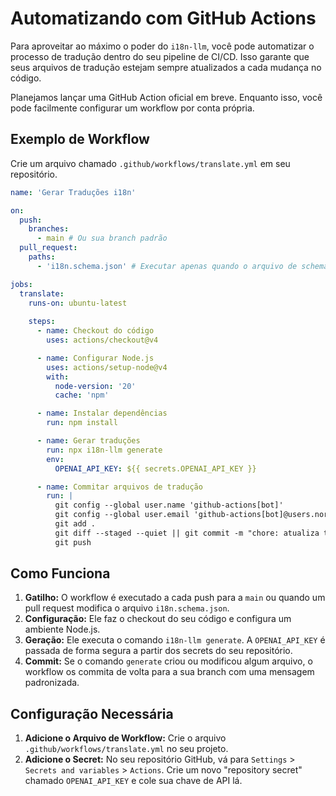 # Automatizando com GitHub Actions

Para aproveitar ao máximo o poder do `i18n-llm`, você pode automatizar o processo de tradução dentro do seu pipeline de CI/CD. Isso garante que seus arquivos de tradução estejam sempre atualizados a cada mudança no código.

Planejamos lançar uma GitHub Action oficial em breve. Enquanto isso, você pode facilmente configurar um workflow por conta própria.

## Exemplo de Workflow

Crie um arquivo chamado `.github/workflows/translate.yml` em seu repositório.

```yaml
name: 'Gerar Traduções i18n'

on:
  push:
    branches:
      - main # Ou sua branch padrão
  pull_request:
    paths:
      - 'i18n.schema.json' # Executar apenas quando o arquivo de schema mudar

jobs:
  translate:
    runs-on: ubuntu-latest
    
    steps:
      - name: Checkout do código
        uses: actions/checkout@v4

      - name: Configurar Node.js
        uses: actions/setup-node@v4
        with:
          node-version: '20'
          cache: 'npm'

      - name: Instalar dependências
        run: npm install

      - name: Gerar traduções
        run: npx i18n-llm generate
        env:
          OPENAI_API_KEY: ${{ secrets.OPENAI_API_KEY }}

      - name: Commitar arquivos de tradução
        run: |
          git config --global user.name 'github-actions[bot]'
          git config --global user.email 'github-actions[bot]@users.noreply.github.com'
          git add .
          git diff --staged --quiet || git commit -m "chore: atualiza traduções i18n"
          git push
```

## Como Funciona

1.  **Gatilho:** O workflow é executado a cada push para a `main` ou quando um pull request modifica o arquivo `i18n.schema.json`.
2.  **Configuração:** Ele faz o checkout do seu código e configura um ambiente Node.js.
3.  **Geração:** Ele executa o comando `i18n-llm generate`. A `OPENAI_API_KEY` é passada de forma segura a partir dos secrets do seu repositório.
4.  **Commit:** Se o comando `generate` criou ou modificou algum arquivo, o workflow os commita de volta para a sua branch com uma mensagem padronizada.

## Configuração Necessária

1.  **Adicione o Arquivo de Workflow:** Crie o arquivo `.github/workflows/translate.yml` no seu projeto.
2.  **Adicione o Secret:** No seu repositório GitHub, vá para `Settings` > `Secrets and variables` > `Actions`. Crie um novo "repository secret" chamado `OPENAI_API_KEY` e cole sua chave de API lá.
